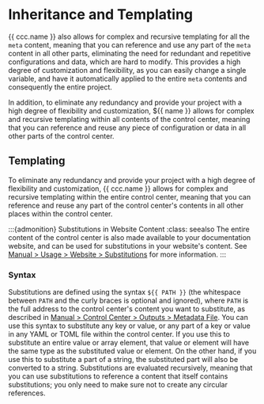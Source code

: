 # Inheritance and Templating


{{ ccc.name }} also allows for complex and recursive templating for all the `meta` content,
meaning that you can reference and use any part of the `meta` content in all other parts, eliminating the need for
redundant and repetitive configurations and data, which are hard to modify.
This provides a high degree of customization and flexibility,
as you can easily change a single variable, and have it automatically applied to the entire `meta` contents
and consequently the entire project.

In addition, to eliminate any redundancy and provide your project with a high degree of flexibility
and customization, ${{ name }} allows for complex and recursive templating within all contents of
the control center, meaning that you can reference and reuse any piece of configuration or data
in all other parts of the control center.



## Templating
To eliminate any redundancy and provide your project with a high degree of flexibility
and customization, {{ ccc.name }} allows for complex and recursive templating
within the entire control center, meaning that you can reference and reuse
any part of the control center's contents in all other places within the control center.

:::{admonition} Substitutions in Website Content
:class: seealso
The entire content of the control center is also made available to your documentation website,
and can be used for substitutions in your website's content.
See [Manual > Usage > Website > Substitutions](../../usage/website/substitutions.md) for more information.
:::


### Syntax

Substitutions are defined using the syntax `${‎{ PATH }}`
(the whitespace between `PATH` and the curly braces is optional and ignored),
where `PATH` is the full address to the control center's content you want to substitute,
as described in [Manual > Control Center > Outputs > Metadata File](../outputs/metadata.md).
You can use this syntax to substitute any key or value, or any part of a key or value
in any YAML or TOML file within the control center.
If you use this to substitute an entire value or array element, that value or element
will have the same type as the substituted value or element.
On the other hand, if you use this to substitute a part of a string,
the substituted part will also be converted to a string.
Substitutions are evaluated recursively, meaning that you can use substitutions
to reference a content that itself contains substitutions; you only need to make sure
not to create any circular references.
